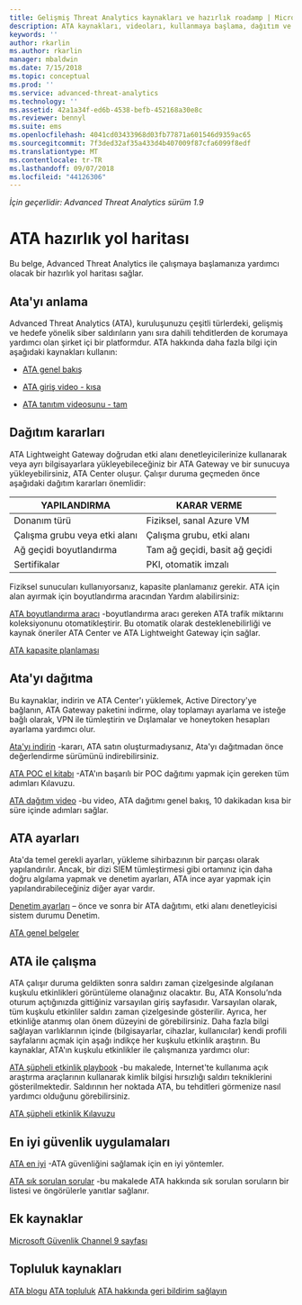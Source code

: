```yaml
---
title: Gelişmiş Threat Analytics kaynakları ve hazırlık roadamp | Microsoft Docs
description: ATA kaynakları, videoları, kullanmaya başlama, dağıtım ve hazırlık yol haritası bağlantıların bir listesini sağlar.
keywords: ''
author: rkarlin
ms.author: rkarlin
manager: mbaldwin
ms.date: 7/15/2018
ms.topic: conceptual
ms.prod: ''
ms.service: advanced-threat-analytics
ms.technology: ''
ms.assetid: 42a1a34f-ed6b-4538-befb-452168a30e8c
ms.reviewer: bennyl
ms.suite: ems
ms.openlocfilehash: 4041cd03433968d03fb77871a601546d9359ac65
ms.sourcegitcommit: 7f3ded32af35a433d4b407009f87cfa6099f8edf
ms.translationtype: MT
ms.contentlocale: tr-TR
ms.lasthandoff: 09/07/2018
ms.locfileid: "44126306"
---
```

*İçin geçerlidir: Advanced Threat Analytics sürüm 1.9*

# <a name="ata-readiness-roadmap"></a>ATA hazırlık yol haritası 
Bu belge, Advanced Threat Analytics ile çalışmaya başlamanıza yardımcı olacak bir hazırlık yol haritası sağlar.

## <a name="understanding-ata"></a>Ata'yı anlama

Advanced Threat Analytics (ATA), kuruluşunuzu çeşitli türlerdeki, gelişmiş ve hedefe yönelik siber saldırıların yanı sıra dahili tehditlerden de korumaya yardımcı olan şirket içi bir platformdur. ATA hakkında daha fazla bilgi için aşağıdaki kaynakları kullanın:

- [ATA genel bakış](what-is-ata.md)

- [ATA giriş video - kısa](https://aka.ms/ATAShort)

- [ATA tanıtım videosunu - tam](https://aka.ms/ATAVideo) 


## <a name="deployment-decisions"></a>Dağıtım kararları

ATA Lightweight Gateway doğrudan etki alanı denetleyicilerinize kullanarak veya ayrı bilgisayarlara yükleyebileceğiniz bir ATA Gateway ve bir sunucuya yükleyebilirsiniz, ATA Center oluşur. Çalışır duruma geçmeden önce aşağıdaki dağıtım kararları önemlidir:

|YAPILANDIRMA|KARAR VERME|
|----|----|
|Donanım türü|Fiziksel, sanal Azure VM|
|Çalışma grubu veya etki alanı|Çalışma grubu, etki alanı|
|Ağ geçidi boyutlandırma|Tam ağ geçidi, basit ağ geçidi|
|Sertifikalar|PKI, otomatik imzalı|

Fiziksel sunucuları kullanıyorsanız, kapasite planlamanız gerekir. ATA için alan ayırmak için boyutlandırma aracından Yardım alabilirsiniz:

[ATA boyutlandırma aracı](ata-capacity-planning.md) -boyutlandırma aracı gereken ATA trafik miktarını koleksiyonunu otomatikleştirir. Bu otomatik olarak desteklenebilirliği ve kaynak öneriler ATA Center ve ATA Lightweight Gateway için sağlar.

[ATA kapasite planlaması](ata-capacity-planning.md)

## <a name="deploy-ata"></a>Ata'yı dağıtma

Bu kaynaklar, indirin ve ATA Center'ı yüklemek, Active Directory'ye bağlanın, ATA Gateway paketini indirme, olay toplamayı ayarlama ve isteğe bağlı olarak, VPN ile tümleştirin ve Dışlamalar ve honeytoken hesapları ayarlama yardımcı olur.

[Ata'yı indirin](http://aka.ms/ataeval) -kararı, ATA satın oluşturmadıysanız, Ata'yı dağıtmadan önce değerlendirme sürümünü indirebilirsiniz. 

[ATA POC el kitabı](http://aka.ms/atapoc) -ATA'ın başarılı bir POC dağıtımı yapmak için gereken tüm adımları Kılavuzu.

[ATA dağıtım video](https://channel9.msdn.com/Shows/Microsoft-Security/Overview-of-ATA-Deployment-in-10-Minutes) -bu video, ATA dağıtımı genel bakış, 10 dakikadan kısa bir süre içinde adımları sağlar.

## <a name="ata-settings"></a>ATA ayarları

Ata'da temel gerekli ayarları, yükleme sihirbazının bir parçası olarak yapılandırılır. Ancak, bir dizi SIEM tümleştirmesi gibi ortamınız için daha doğru algılama yapmak ve denetim ayarları, ATA ince ayar yapmak için yapılandırabileceğiniz diğer ayar vardır.

[Denetim ayarları](https://aka.ms/ataauditingblog) – önce ve sonra bir ATA dağıtımı, etki alanı denetleyicisi sistem durumu Denetim.

[ATA genel belgeler](https://docs.microsoft.com/advanced-threat-analytics/)

## <a name="work-with-ata"></a>ATA ile çalışma

ATA çalışır duruma geldikten sonra saldırı zaman çizelgesinde algılanan kuşkulu etkinlikleri görüntüleme olanağınız olacaktır. Bu, ATA Konsolu’nda oturum açtığınızda gittiğiniz varsayılan giriş sayfasıdır. Varsayılan olarak, tüm kuşkulu etkinliler saldırı zaman çizelgesinde gösterilir. Ayrıca, her etkinliğe atanmış olan önem düzeyini de görebilirsiniz. Daha fazla bilgi sağlayan varlıklarının içinde (bilgisayarlar, cihazlar, kullanıcılar) kendi profili sayfalarını açmak için aşağı indikçe her kuşkulu etkinlik araştırın. Bu kaynaklar, ATA'ın kuşkulu etkinlikler ile çalışmanıza yardımcı olur:

[ATA şüpheli etkinlik playbook](http://aka.ms/ataplaybook) -bu makalede, Internet'te kullanıma açık araştırma araçlarının kullanarak kimlik bilgisi hırsızlığı saldırı tekniklerini gösterilmektedir. Saldırının her noktada ATA, bu tehditleri görmenize nasıl yardımcı olduğunu görebilirsiniz.

[ATA şüpheli etkinlik Kılavuzu](suspicious-activity-guide.md)



## <a name="security-best-practices"></a>En iyi güvenlik uygulamaları

[ATA en iyi](https://aka.ms/atasecbestpractices) -ATA güvenliğini sağlamak için en iyi yöntemler.

[ATA sık sorulan sorular](ata-technical-faq.md) -bu makalede ATA hakkında sık sorulan soruların bir listesi ve öngörülerle yanıtlar sağlanır.

## <a name="additional-resources"></a>Ek kaynaklar

[Microsoft Güvenlik Channel 9 sayfası](https://channel9.msdn.com/Shows/Microsoft-Security/)

## <a name="community-resources"></a>Topluluk kaynakları

[ATA blogu](https://aka.ms/ATABlog)
[ATA topluluk](https://aka.ms/ATACommunity)
[ATA hakkında geri bildirim sağlayın](https://aka.ms/ATAUserVoice)
